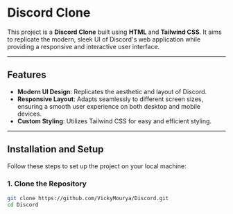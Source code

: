 # Discord Clone

This project is a **Discord Clone** built using **HTML** and **Tailwind CSS**. It aims to replicate the modern, sleek UI of Discord's web application while providing a responsive and interactive user interface.

---

## Features

- **Modern UI Design**: Replicates the aesthetic and layout of Discord.
- **Responsive Layout**: Adapts seamlessly to different screen sizes, ensuring a smooth user experience on both desktop and mobile devices.
- **Custom Styling**: Utilizes Tailwind CSS for easy and efficient styling.

---

## Installation and Setup

Follow these steps to set up the project on your local machine:

### 1. Clone the Repository
```bash
git clone https://github.com/VickyMourya/Discord.git
cd Discord

